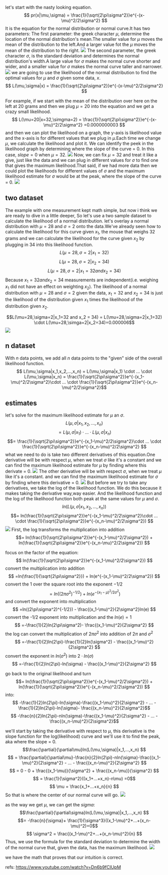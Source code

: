 let's start with the nasty looking equation.
$$ pr(x|\mu,\sigma) = \frac{1}{\sqrt{2\pi\sigma^2}}e^{-(x-\mu)^2/2\sigma^2} $$
It is the equation for the normal distribution or normal curve.It has two parameters:
The first parameter: the greek character $\mu$, determine the location of the normal distribution's mean.The smaller value for $\mu$ moves the mean of the distribution to the left.And a larger value fot the $\mu$ moves the mean of the distribution to the right.
![](./alg_maximumLikelihood/1.png)
The second parameter, the greek character $\sigma$, is the standard deviation and determines the normal distribution's width.A large value for $\sigma$ makes the normal curve shorter and wider, and a smaller value for $\sigma$ makes the normal curve taller and narrower.
![](./alg_maximumLikelihood/2.png)
we are going to use the likelihood of the normal distribution to find the optimal values for $\mu$ and $\sigma$ given some data, $x$.
$$ L(\mu,\sigma|x) = \frac{1}{\sqrt{2\pi\sigma^2}}e^{-(x-\mu)^2/2\sigma^2} $$

For example, if we start with the mean of the distribution over here on the left at 20 grams and then we plug $\mu=20$ into the equation and we get a crazy small likelihood.
$$ L(\mu=20|x=32,\simgma=2) = \frac{1}{\sqrt{2\pi\sigma^2}}e^{-(x-\mu)^2/2\sigma^2} =0.0000000003 $$
and then we can plot the likelihood on a graph, the y-axis is likelihood value and the x-axis is for different values that we plug in $\mu$.Each time we change $\mu$, we calculate the likelihood and plot it.
We can identify the peek in the likelihood graph by determining where the slope of the curve = $0$. In this case, $slope = 0$ when $\mu=32$.
![](./alg_maximumLikelihood/3.png)
Now, we can fix $\mu=32$ and treat it like a give, just like the data and we can plug in different values for $\sigma$ to find one that gives the maximum likelihood.That said, if we had more data then we could plot the likelihoods for different values of $\sigma$ and the maximum likelihood estimate for $\sigma$ would be at the peak, where the slope of the curve = $0$.
![](./alg_maximumLikelihood/4.png)


## two dataset
The example with one measurement kept math simple, but now i think we are ready to dive in a little deeper, So let's use a two sample dataset to calculate the likelihood of a normal distribution.
let's overlay a normal distribution with $\mu=28$ and $\sigma=2$ onto the data.We've already seen how to calculate the likelihood for this curve given $x_1$, the mouse that weighs 32 grams and we can calculate the likelihood for the curve given $x_2$ by plugging in $34$ into this likelihood function.
$$L(\mu=28,\sigma=2|x_1=32) $$
$$L(\mu=28,\sigma=2|x_2=34) $$
$$L(\mu=28,\sigma=2|x_1=32 and x_2 = 34)$$
Because $x_1=32 and x_2 = 34$ measurements are independent(i.e. weighing $x_1$ did not have an effect on weighting $x_2$).
The likelihood of a normal distribution with $\mu=28$ and $\sigma=2$ given the data, $x_1=32$ and $x_2=34$ is just the likelihood of the distribution given $x_1$ times the likelihood of the distribution given $x_2$.

$$L(\mu=28,\sigma=2|x_1=32 and x_2 = 34) = L(\mu=28,\sigma=2|x_1=32) \cdot L(\mu=28,\simga=2|x_2=34)=0.000006$$
![](./alg_maximumLikelihood/5.png)

## n dataset
With $n$ data points, we add all $n$ data points to the "given" side of the overall likelihood function.
$$ L(\mu,\sigma|x_1,x_2,...,x_n) = L(\mu,\sigma|x_1) \cdot ... \cdot L(\mu,\sigma|x_n)  = \frac{1}{\sqrt{2\pi\sigma^2}}e^{-(x_1-\mu)^2/2\sigma^2}\cdot ... \cdot  \frac{1}{\sqrt{2\pi\sigma^2}}e^{-(x_n-\mu)^2/2\sigma^2}$$

## estimates
let's solve for the maximum likelihood estimate for $\mu$ an $\sigma$.
$$L(\mu,\sigma|x_1,x_2,...,x_n)$$
$$= L(\mu,\sigma|x_1) \cdot ... \cdot L(\mu,\sigma|x_n)$$
$$= \frac{1}{\sqrt{2\pi\sigma^2}}e^{-(x_1-\mu)^2/2\sigma^2}\cdot ... \cdot  \frac{1}{\sqrt{2\pi\sigma^2}}e^{-(x_n-\mu)^2/2\sigma^2} $$
what we need to do is take two different derivatives of this equation.One derivative will be with respect $\mu$, when we treat $\sigma$ like it's a constant and we can find the maximum likelihood estimate for $\mu$ by finding where this derivate = 0.
![](./alg_maximumLikelihood/6.png)
The other derivative will be with respect $\sigma$, when we treat $\mu$ like it's a constant. and we can find the maximum likelihood estimate for $\sigma$ by finding where this derivative = 0.
![](./alg_maximumLikelihood/7.png)
But before we try to take any derivatives, we take the log of the likelihood function. We do this because it makes taking the derivative way,way easier. And the likelihood function and the log of the likelihood function both peak at the same values for $\mu$ and $\sigma$.
$$ln(L(\mu,\sigma|x_1,x_2,...,x_n))$$
$$= ln(\frac{1}{\sqrt{2\pi\sigma^2}}e^{-(x_1-\mu)^2/2\sigma^2}\cdot ... \cdot  \frac{1}{\sqrt{2\pi\sigma^2}}e^{-(x_n-\mu)^2/2\sigma^2}) $$
![](./alg_maximumLikelihood/8.png)
First, the log transforms the multiplication into addition
$$= ln(\frac{1}{\sqrt{2\pi\sigma^2}}e^{-(x_1-\mu)^2/2\sigma^2}) + ln(\frac{1}{\sqrt{2\pi\sigma^2}}e^{-(x_n-\mu)^2/2\sigma^2}) $$

focus on the factor of the equation:
$$ ln(\frac{1}{\sqrt{2\pi\sigma^2}}e^{-(x_1-\mu)^2/2\sigma^2}) $$
convert the multiplication into addition
$$ =ln(\frac{1}{\sqrt{2\pi\sigma^2}}) + ln(e^{-(x_1-\mu)^2/2\sigma^2}) $$
convert the 1 over the square root into the exponent $-1/2$
$$ =ln((2\pi\sigma^2)^{-1/2}) + ln(e^{-(x_1-\mu)^2/2\sigma^2}) $$
and convert the exponent into multiplication
$$ =ln((2\pi\sigma^2)^{-1/2}) - \frac{(x_1-\mu)^2}{2\sigma^2}ln(e) $$
convert the -1/2 exponent into multiplication and the $ln(e)= 1$
$$ =-\frac{1}{2}ln(2\pi\sigma^2)- \frac{(x_1-\mu)^2}{2\sigma^2} $$
the log can convert the multiplication of $2\pi\sigma^2$ into addition of $2\pi$ and $\sigma^2$
$$ =-\frac{1}{2}ln(2\pi)-\frac{1}{2}ln(\sigma^2) - \frac{(x_1-\mu)^2}{2\sigma^2} $$
convert the exponent in $ln(\sigma^2)$ into $2 \cdot ln(\sigma)$
$$ =-\frac{1}{2}ln(2\pi)-ln(\sigma) - \frac{(x_1-\mu)^2}{2\sigma^2} $$

go back to the original likelihood and turn 
$$= ln(\frac{1}{\sqrt{2\pi\sigma^2}}e^{-(x_1-\mu)^2/2\sigma^2}) + ln(\frac{1}{\sqrt{2\pi\sigma^2}}e^{-(x_n-\mu)^2/2\sigma^2}) $$
into:
$$ -\frac{1}{2}ln(2\pi)-ln(\sigma)-\frac{(x_1-\mu)^2}{2\sigma^2} - ... - \frac{1}{2}ln(2\pi)-ln(\sigma)- \frac{(x_n-\mu)^2}{2\sigma^2}$$
$$ -\frac{n}{2}ln(2\pi)-nln(\sigma)-\frac{(x_1-\mu)^2}{2\sigma^2} - ... - \frac{(x_n-\mu)^2}{2\sigma^2}$$

we'll start by taking the derivative with respect to $\mu$, this derivative is the slope function for the log(likelihood) curve and we'll use it to find the peak, aka where the slope = 0.
$$\frac{\partial}{\partial\mu}ln(L(\mu,\sigma)|x_1,...,x_n) $$
$$ = \frac{\partial}{\partial\mu}-\frac{n}{2}ln(2\pi)-nln(\sigma)-\frac{(x_1-\mu)^2}{2\sigma^2} - ... - \frac{(x_n-\mu)^2}{2\sigma^2} $$
$$ = 0 - 0 + \frac{(x_1-\mu)}{\sigma^2} + \frac{(x_n-\mu)}{\sigma^2} $$
$$ = \frac{1}{\sigma^2}((x_1+...+x_n)-n\mu)  =0$$
$$ \mu = \frac{x_1+...+x_n}{n}  $$
So that is where the center of our normal curve will go.
![](./alg_maximumLikelihood/9.png)



as the way we get $\mu$, we can get the $sigma$:
$$\frac{\partial}{\partial\sigma}ln(L(\mu,\sigma)|x_1,...,x_n) $$
$$= -\frac{n}{\sigma}+ \frac{1}{\sigma^3}((x_1-\mu)^2+...+(x_n-\mu)^2)=0$$
$$ \sigma^2 = \frac{(x_1-\mu)^2+...+(x_n-\mu)^2}{n} $$
Thus, we use the formula for the standard deviation to determine the width of the normal curve that, given the data, has the maximum likelihood.
![](./alg_maximumLikelihood/10.png)

we have the math that proves that our intuition is correct.




refs:
https://www.youtube.com/watch?v=Dn6b9fCIUpM